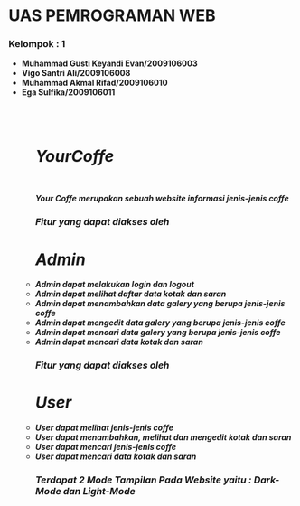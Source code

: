 <h1> UAS PEMROGRAMAN WEB</h1>
<h3> Kelompok : 1  </h3>
<ul>
  <li> <b>Muhammad Gusti Keyandi Evan/2009106003<b></li>
  <li> <b>Vigo Santri Ali/2009106008<b></li>
  <li> <b>Muhammad Akmal Rifad/2009106010<b></</li>
  <li> <b>Ega Sulfika/2009106011<b></li>
  
<ul>
<br>
<br>
<h1><i> YourCoffe <i></h1>
<br>
<p>Your Coffe merupakan sebuah website informasi jenis-jenis coffe </</p>
<br>
<h3> Fitur yang dapat diakses oleh <h1>Admin</h1></h3>
  <li> Admin dapat melakukan login dan logout</<li>
  <li> Admin dapat melihat daftar data kotak dan saran</<li>
  <li> Admin dapat menambahkan data galery yang berupa jenis-jenis coffe</<li>
  <li> Admin dapat mengedit data galery yang berupa jenis-jenis coffe </<li>
  <li> Admin dapat mencari data galery yang berupa jenis-jenis coffe </<li>
  <li> Admin dapat mencari data kotak dan saran </<li>
  <h3> Fitur yang dapat diakses oleh <h1>User</h1></h3>
  <li> User dapat melihat jenis-jenis coffe</<li>
  <li> User dapat menambahkan, melihat dan mengedit kotak dan saran</<li>
  <li> User dapat mencari jenis-jenis coffe</<li>
  <li> User dapat mencari data kotak dan saran</<li>
	
<h3> Terdapat 2 Mode Tampilan Pada Website yaitu : Dark-Mode dan Light-Mode</h3>
